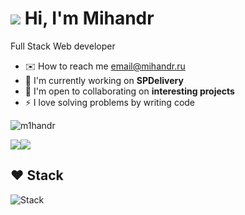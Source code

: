 ![](https://user-images.githubusercontent.com/18350557/176309783-0785949b-9127-417c-8b55-ab5a4333674e.gif) Hi, I'm Mihandr
===============================================================================================================================
Full Stack Web developer

* ✉️  How to reach me [email@mihandr.ru](mailto:email@mihandr.ru)
* 🚀  I'm currently working on **SPDelivery**
* 🤝  I'm open to collaborating on **interesting projects**
* ⚡  I love solving problems by writing code
  
<p> <img src="https://komarev.com/ghpvc/?username=m1handr&label=Profile%20views&color=667eea&style=flat" alt="m1handr" /> </p>
<a href="https://www.github.com/m1handr" target="_blank" rel="noreferrer"><img
src="https://img.shields.io/github/followers/m1handr?logo=github&style=for-the-badge&color=0891b2&labelColor=1c1917" /></a><a href="https://www.x.com/m1hadr" target="_blank" rel="noreferrer"><img
src="https://img.shields.io/twitter/follow/m1hadr?logo=twitter&style=for-the-badge&color=0891b2&labelColor=1c1917"
/></a>

## ❤ Stack
<p align="left"> <img src="https://skillicons.dev/icons?i=html,css,ts,js,react,redux,nextjs,bun,vite,tailwindcss,nodejs,express,prisma,mongodb,postgres,docker,vercel,workers,nginx,linux,arch,bash,grafana,git,github,cloudflare,figma,vscode" alt="Stack" /> </p>
